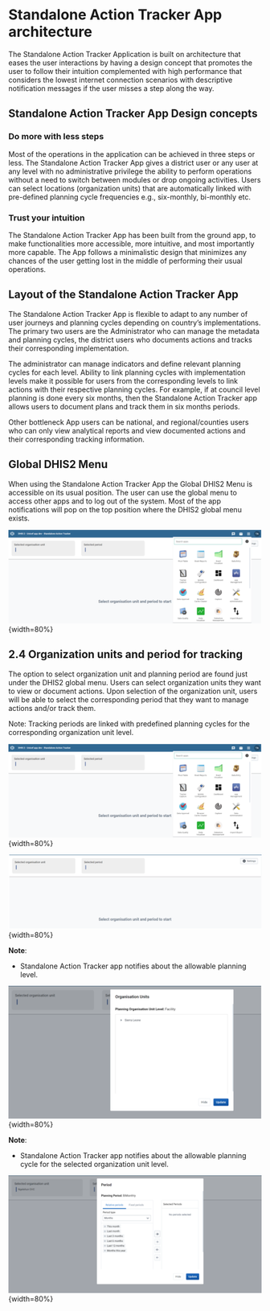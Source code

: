 # Standalone Action Tracker App architecture

The Standalone Action Tracker Application is built on architecture that eases the user interactions by having a design concept that promotes the user to follow their intuition complemented with high performance that considers the lowest internet connection scenarios with descriptive notification messages if the user misses a step along the way.


## Standalone Action Tracker App Design concepts


### Do more with less steps

Most of the operations in the application can be achieved in three steps or less. The Standalone Action Tracker App gives a district user or any user at any level with no administrative privilege the ability to perform operations without a need to switch between modules or drop ongoing activities. Users can select locations (organization units) that are automatically linked with pre-defined planning cycle frequencies e.g., six-monthly, bi-monthly etc. 


### Trust your intuition

The Standalone Action Tracker App has been built from the ground app, to make functionalities more accessible, more intuitive, and most importantly more capable. The App follows a minimalistic design that minimizes any chances of the user getting lost in the middle of performing their usual operations.


## Layout of the Standalone Action Tracker App

The Standalone Action Tracker App is flexible to adapt to any number of user journeys and planning cycles depending on country’s implementations. The primary two users are the Administrator who can manage the metadata and planning cycles, the district users who documents actions and tracks their corresponding implementation. 

The administrator can manage indicators and define relevant planning cycles for each level. Ability to link planning cycles with implementation levels make it possible for users from the corresponding levels to link actions with their respective planning cycles. For example, if at council level planning is done every six months, then the Standalone Action Tracker app allows users to document plans and track them in six months periods.

Other bottleneck App users can be national, and regional/counties users who can only view analytical reports and view documented actions and their corresponding tracking information.


## Global DHIS2 Menu

When using the Standalone Action Tracker App the Global DHIS2 Menu is accessible on its usual position. The user can use the global menu to access other apps and to log out of the system. Most of the app notifications will pop on the top position where the DHIS2 global menu exists.

![Figure 2.3: Accessing DHIS2 Global Menu while using Standalone Action Tracker App in DHIS2](resources/images/image204.png){width=80%}


## 2.4 Organization units and period for tracking

The option to select organization unit and planning period are found just under the DHIS2 global menu. Users can select organization units they want to view or document actions. Upon selection of the organization unit, users will be able to select the corresponding period that they want to manage actions and/or track them.

Note: Tracking periods are linked with predefined planning cycles for the corresponding organization unit level.

![Figure 2.4-A: List of Interventions accessible to logged in user in the Standalone Action Tracker App](resources/images/image204.png){width=80%}

![Figure 2.4-B: Option to select organization unit for actions documentation and/or tracking.](resources/images/image205.png){width=80%}

__Note__: 
* Standalone Action Tracker app notifies about the allowable planning level.

![Figure 2.4-C: Option to select period for actions documentation and/or tracking.](resources/images/image206.png){width=80%}


__Note__: 
* Standalone Action Tracker app notifies about the allowable planning cycle for the selected organization unit level.

![Figure 2.4-D: Alert in case user selects unallowable planning cycle for the organization unit selected](resources/images/image207.png){width=80%}
